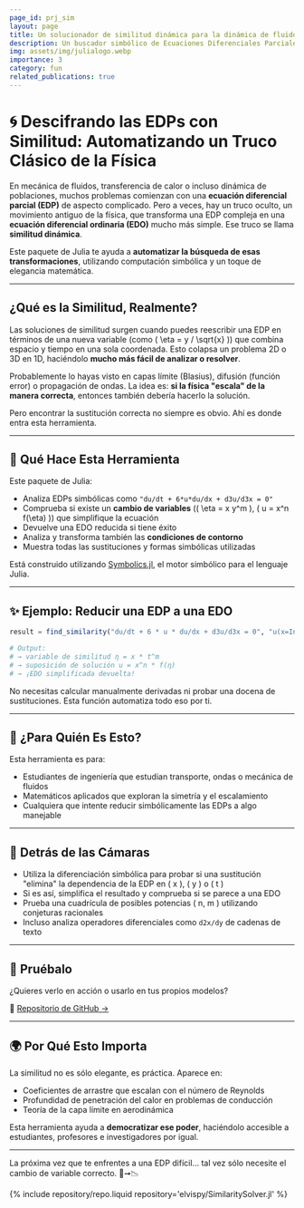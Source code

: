 ```yaml
---
page_id: prj_sim
layout: page
title: Un solucionador de similitud dinámica para la dinámica de fluidos.
description: Un buscador simbólico de Ecuaciones Diferenciales Parciales (EDP) para soluciones de similitud.
img: assets/img/julialogo.webp
importance: 3
category: fun
related_publications: true
---
```


# 🌀 Descifrando las EDPs con Similitud: Automatizando un Truco Clásico de la Física

En mecánica de fluidos, transferencia de calor o incluso dinámica de poblaciones, muchos problemas comienzan con una **ecuación diferencial parcial (EDP)** de aspecto complicado. Pero a veces, hay un truco oculto, un movimiento antiguo de la física, que transforma una EDP compleja en una **ecuación diferencial ordinaria (EDO)** mucho más simple. Ese truco se llama **similitud dinámica**.

Este paquete de Julia te ayuda a **automatizar la búsqueda de esas transformaciones**, utilizando computación simbólica y un toque de elegancia matemática.

---

## ¿Qué es la Similitud, Realmente?

Las soluciones de similitud surgen cuando puedes reescribir una EDP en términos de una nueva variable (como \( \eta = y / \sqrt{x} \)) que combina espacio y tiempo en una sola coordenada. Esto colapsa un problema 2D o 3D en 1D, haciéndolo **mucho más fácil de analizar o resolver**.

Probablemente lo hayas visto en capas límite (Blasius), difusión (función error) o propagación de ondas. La idea es: **si la física "escala" de la manera correcta**, entonces también debería hacerlo la solución.

Pero encontrar la sustitución correcta no siempre es obvio. Ahí es donde entra esta herramienta.

---

## 🔧 Qué Hace Esta Herramienta

Este paquete de Julia:

- Analiza EDPs simbólicas como `"du/dt + 6*u*du/dx + d3u/d3x = 0"`
- Comprueba si existe un **cambio de variables** (\( \eta = x y^m \), \( u = x^n f(\eta) \)) que simplifique la ecuación
- Devuelve una EDO reducida si tiene éxito
- Analiza y transforma también las **condiciones de contorno**
- Muestra todas las sustituciones y formas simbólicas utilizadas

Está construido utilizando [Symbolics.jl](https://github.com/JuliaSymbolics/Symbolics.jl), el motor simbólico para el lenguaje Julia.

---

## ✨ Ejemplo: Reducir una EDP a una EDO

```julia
result = find_similarity("du/dt + 6 * u * du/dx + d3u/d3x = 0", "u(x=Inf, t) = 0")

# Output:
# → variable de similitud η = x * t^m
# → suposición de solución u = x^n * f(η)
# → ¡EDO simplificada devuelta!
```

No necesitas calcular manualmente derivadas ni probar una docena de sustituciones. Esta función automatiza todo eso por ti.

---

## 📘 ¿Para Quién Es Esto?

Esta herramienta es para:

- Estudiantes de ingeniería que estudian transporte, ondas o mecánica de fluidos
- Matemáticos aplicados que exploran la simetría y el escalamiento
- Cualquiera que intente reducir simbólicamente las EDPs a algo manejable

---

## 🧠 Detrás de las Cámaras

- Utiliza la diferenciación simbólica para probar si una sustitución "elimina" la dependencia de la EDP en \( x \), \( y \) o \( t \)
- Si es así, simplifica el resultado y comprueba si se parece a una EDO
- Prueba una cuadrícula de posibles potencias \( n, m \) utilizando conjeturas racionales
- Incluso analiza operadores diferenciales como `d2x/dy` de cadenas de texto

---

## 📌 Pruébalo

¿Quieres verlo en acción o usarlo en tus propios modelos?

🧪 [Repositorio de GitHub →](https://github.com/elvispy/similarity-pde-solver)

---

## 🌍 Por Qué Esto Importa

La similitud no es sólo elegante, es práctica. Aparece en:

- Coeficientes de arrastre que escalan con el número de Reynolds
- Profundidad de penetración del calor en problemas de conducción
- Teoría de la capa límite en aerodinámica

Esta herramienta ayuda a **democratizar ese poder**, haciéndolo accesible a estudiantes, profesores e investigadores por igual.

---

La próxima vez que te enfrentes a una EDP difícil... tal vez sólo necesite el cambio de variable correcto. 🧠➞📉

<div class="repositories d-flex flex-wrap flex-md-row flex-column justify-content-between align-items-center">
    {% include repository/repo.liquid repository='elvispy/SimilaritySolver.jl' %}  
</div>
